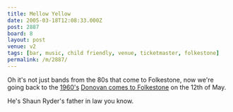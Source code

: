 ```yaml
---
title: Mellow Yellow
date: 2005-03-18T12:08:33.000Z
post: 2887
board: 8
layout: post
venue: v2
tags: [bar, music, child friendly, venue, ticketmaster, folkestone]
permalink: /m/2887/
---
```

Oh it's not just bands from the 80s that come to Folkestone, now we're going back to the <a href="http://www.folkestonegerald.com/1966/">1960's</a> <a href="http://www2.ticketmaster.co.uk/cgi/asp_events/byid.asp?event_id=17003A7199473C46&category=CONCERTS&affiliate=POPE">Donovan comes to Folkestone</a> on the 12th of May. 

He's Shaun Ryder's father in law you know.
